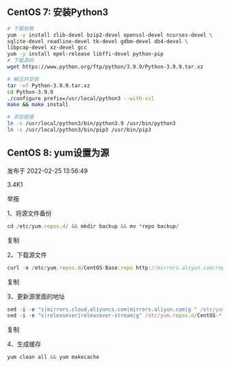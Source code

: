 ## CentOS 7: 安装Python3

```bash
# 下载依赖
yum -y install zlib-devel bzip2-devel openssl-devel ncurses-devel \
sqlite-devel readline-devel tk-devel gdbm-devel db4-devel \
libpcap-devel xz-devel gcc
yum -y install epel-release libffi-devel python-pip
# 下载源码
wget https://www.python.org/ftp/python/3.9.9/Python-3.9.9.tar.xz

# 解压并安装
tar -xf Python-3.9.9.tar.xz
cd Python-3.9.9
./configure prefix=/usr/local/python3 --with-ssl
make && make install

# 添加链接
ln -s /usr/local/python3/bin/python3.9 /usr/bin/python3
ln -s /usr/local/python3/bin/pip3 /usr/bin/pip3
```

## CentOS 8: yum设置为源

发布于 2022-02-25 13:56:49

3.4K1

举报

1、将源文件备份

```javascript
cd /etc/yum.repos.d/ && mkdir backup && mv *repo backup/
```

复制

2、下载源文件

```javascript
curl -o /etc/yum.repos.d/CentOS-Base.repo http://mirrors.aliyun.com/repo/Centos-8.repo
```

复制

3、更新源里面的地址

```javascript
sed -i -e "s|mirrors.cloud.aliyuncs.com|mirrors.aliyun.com|g " /etc/yum.repos.d/CentOS-*
sed -i -e "s|releasever|releasever-stream|g" /etc/yum.repos.d/CentOS-*
```

复制

4、生成缓存

```javascript
yum clean all && yum makecache
```

